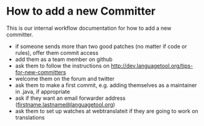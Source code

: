 # How to add a new Committer

This is our internal workflow documentation for how to add a new committer.

* if someone sends more than two good patches (no matter if code or 
  rules), offer them commit access
* add them as a team member on github
* ask them to follow the instructions on
  <http://dev.languagetool.org/tips-for-new-committers>  
* welcome them on the forum and twitter
* ask them to make a first commit, e.g. adding themselves as a 
  maintainer in <Language>.java, if appropriate
* ask if they want an email forwarder address (firstname.lastname@languagetool.org)
* ask them to set up watches at webtranslateit if they are going to work on translations
